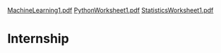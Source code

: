 [MachineLearning1.pdf](https://github.com/Pass-World/Internship/files/9592172/MachineLearning1.pdf)
[PythonWorksheet1.pdf](https://github.com/Pass-World/Internship/files/9592174/PythonWorksheet1.pdf)
[StatisticsWorksheet1.pdf](https://github.com/Pass-World/Internship/files/9592175/StatisticsWorksheet1.pdf)
# Internship
